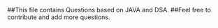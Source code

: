 ##This file contains Questions based on JAVA and DSA.
##Feel free to contribute and add more questions.
